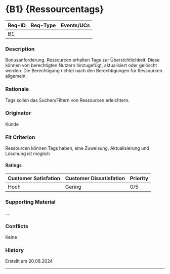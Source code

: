 # {B1} {Ressourcentags}

| Req-ID | Req-Type | Events/UCs |
|--------|----------|------------|
| B1     |          |            |

### Description
Bonusanforderung. Ressourcen erhalten Tags zur Übersichtlichkeit. Diese können von berechtigten Nutzern hinzugefügt, aktualisiert oder gelöscht werden.
Die Berechtigung richtet nach den Berechtigungen für Ressourcen allgemein.

### Rationale
Tags sollen das Suchen/Filtern von Ressourcen erleichtern.

### Originator
Kunde

### Fit Criterion
Ressourcen können Tags haben, eine Zuweisung, Aktualisierung und Löschung ist möglich

#### Ratings
| Customer Satisfation | Customer Dissatisfation | Priority |
|----------------------|-------------------------|----------|
| Hoch                 | Gering                  | 0/5      |

### Supporting Material
...

### Conflicts
Keine

### History
Erstellt am 20.08.2024

---
